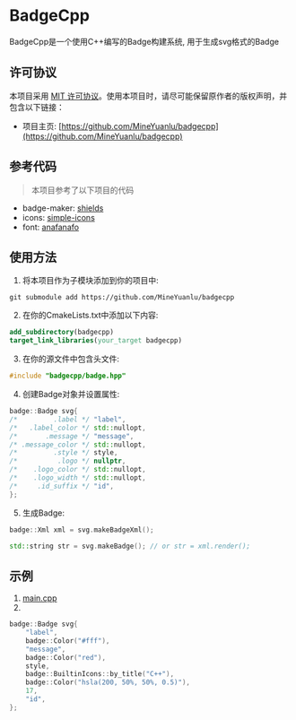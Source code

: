# BadgeCpp
BadgeCpp是一个使用C++编写的Badge构建系统, 用于生成svg格式的Badge



## 许可协议

本项目采用 [MIT 许可协议](LICENSE)。使用本项目时，请尽可能保留原作者的版权声明，并包含以下链接：
- 项目主页: [https://github.com/MineYuanlu/badgecpp](https://github.com/MineYuanlu/badgecpp)


## 参考代码
> 本项目参考了以下项目的代码

- badge-maker: [shields](https://github.com/badges/shields)
- icons: [simple-icons](https://github.com/simple-icons/simple-icons)
- font: [anafanafo](https://github.com/metabolize/anafanafo)

## 使用方法

1. 将本项目作为子模块添加到你的项目中:
```shell
git submodule add https://github.com/MineYuanlu/badgecpp
```
2. 在你的CmakeLists.txt中添加以下内容:
```cmake
add_subdirectory(badgecpp)
target_link_libraries(your_target badgecpp)
```
3. 在你的源文件中包含头文件:
```cpp
#include "badgecpp/badge.hpp"
```
4. 创建Badge对象并设置属性:
```cpp
badge::Badge svg{
/*         .label */ "label",
/*   .label_color */ std::nullopt,
/*       .message */ "message",
/* .message_color */ std::nullopt,
/*         .style */ style,
/*          .logo */ nullptr,
/*    .logo_color */ std::nullopt,
/*    .logo_width */ std::nullopt,
/*     .id_suffix */ "id",
};
```
5. 生成Badge:
```cpp
badge::Xml xml = svg.makeBadgeXml();
```
```cpp
std::string str = svg.makeBadge(); // or str = xml.render();
```
## 示例

1. [main.cpp](main.cpp)
2.
```cpp
badge::Badge svg{
    "label",
    badge::Color("#fff"),
    "message",
    badge::Color("red"),
    style,
    badge::BuiltinIcons::by_title("C++"),
    badge::Color("hsla(200, 50%, 50%, 0.5)"),
    17,
    "id",
};
```